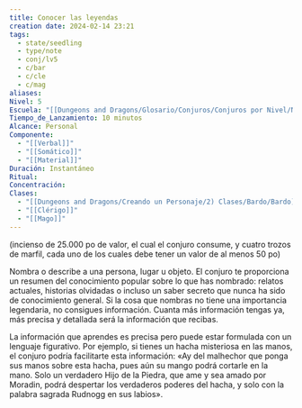 ```yaml
---
title: Conocer las leyendas
creation date: 2024-02-14 23:21
tags:
  - state/seedling
  - type/note
  - conj/lv5
  - c/bar
  - c/cle
  - c/mag
aliases: 
Nivel: 5
Escuela: "[[Dungeons and Dragons/Glosario/Conjuros/Conjuros por Nivel/Nivel 4/Adivinación|Adivinación]]"
Tiempo_de_Lanzamiento: 10 minutos
Alcance: Personal
Componente:
  - "[[Verbal]]"
  - "[[Somático]]"
  - "[[Material]]"
Duración: Instantáneo
Ritual: 
Concentración: 
Clases:
  - "[[Dungeons and Dragons/Creando un Personaje/2) Clases/Bardo/Bardo]]"
  - "[[Clérigo]]"
  - "[[Mago]]"
---
```

(incienso de 25.000 po de valor, el cual el conjuro consume, y cuatro trozos de marfil, cada uno de los cuales debe tener un valor de al menos 50 po)

Nombra o describe a una persona, lugar u objeto. El conjuro te proporciona un resumen del conocimiento popular sobre lo que has nombrado: relatos actuales, historias olvidadas o incluso un saber secreto que nunca ha sido de conocimiento general. Si la cosa que nombras no tiene una importancia legendaria, no consigues información. Cuanta más información tengas ya, más precisa y detallada será la información que recibas.

La información que aprendes es precisa pero puede estar formulada con un lenguaje figurativo. Por ejemplo, si tienes un hacha misteriosa en las manos, el conjuro podría facilitarte esta información: «Ay del malhechor que ponga sus manos sobre esta hacha, pues aún su mango podrá cortarle en la mano. Solo un verdadero Hijo de la Piedra, que ame y sea amado por Moradin, podrá despertar los verdaderos poderes del hacha, y solo con la palabra sagrada Rudnogg en sus labios».
